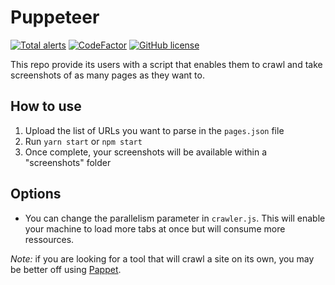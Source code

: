 # Puppeteer 
[![Total alerts](https://img.shields.io/lgtm/alerts/g/Armitage35/puppeteer_crawler.svg?logo=lgtm&logoWidth=18)](https://lgtm.com/projects/g/Armitage35/puppeteer_crawler/alerts/)
[![CodeFactor](https://www.codefactor.io/repository/github/armitage35/puppeteer_crawler/badge/master)](https://www.codefactor.io/repository/github/armitage35/puppeteer_crawler/overview/master)
[![GitHub license](https://img.shields.io/github/license/Naereen/StrapDown.js.svg)](https://github.com/Armitage35/fuzzy-roadmap/blob/dev/LICENSE)


This repo provide its users with a script that enables them to crawl and take screenshots of as many pages as they want to.

## How to use

1. Upload the list of URLs you want to parse in the `pages.json` file
2. Run `yarn start` or `npm start`
3. Once complete, your screenshots will be available within a "screenshots" folder 

## Options

- You can change the parallelism parameter in `crawler.js`. This will enable your machine to load more tabs at once but will consume more ressources.

*Note:* if you are looking for a tool that will crawl a site on its own, you may be better off using [Pappet](https://getpocket.com/redirect?url=https%3A%2F%2Fgithub.com%2Fpatrickschur%2Fpappet).
